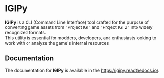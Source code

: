 # IGIPy

**IGIPy** is a CLI (Command Line Interface) tool crafted for the purpose of converting game assets from "Project IGI" and "Project IGI 2" into widely recognized formats. \
This utility is essential for modders, developers, and enthusiasts looking to work with or analyze the game's internal resources.

## Documentation

The documentation for **IGIPy** is available in the https://igipy.readthedocs.io/.
